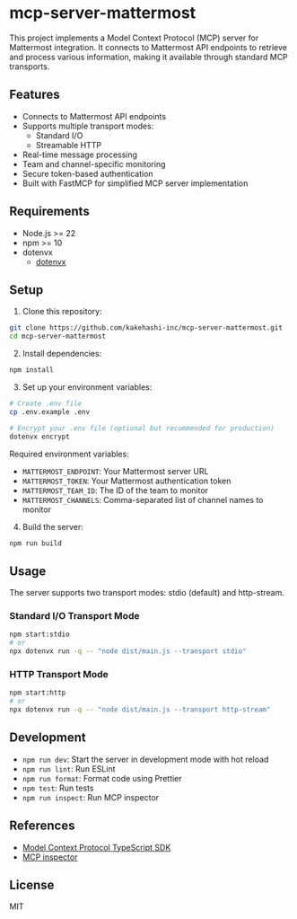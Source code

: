 # mcp-server-mattermost

This project implements a Model Context Protocol (MCP) server for Mattermost integration. It connects to Mattermost API endpoints to retrieve and process various information, making it available through standard MCP transports.

## Features

- Connects to Mattermost API endpoints
- Supports multiple transport modes:
  - Standard I/O
  - Streamable HTTP
- Real-time message processing
- Team and channel-specific monitoring
- Secure token-based authentication
- Built with FastMCP for simplified MCP server implementation

## Requirements

- Node.js >= 22
- npm >= 10
- dotenvx
  - [dotenvx](https://dotenvx.com/)

## Setup

1. Clone this repository:

```bash
git clone https://github.com/kakehashi-inc/mcp-server-mattermost.git
cd mcp-server-mattermost
```

2. Install dependencies:

```bash
npm install
```

3. Set up your environment variables:

```bash
# Create .env file
cp .env.example .env

# Encrypt your .env file (optional but recommended for production)
dotenvx encrypt
```

Required environment variables:

- `MATTERMOST_ENDPOINT`: Your Mattermost server URL
- `MATTERMOST_TOKEN`: Your Mattermost authentication token
- `MATTERMOST_TEAM_ID`: The ID of the team to monitor
- `MATTERMOST_CHANNELS`: Comma-separated list of channel names to monitor

4. Build the server:

```bash
npm run build
```

## Usage

The server supports two transport modes: stdio (default) and http-stream.

### Standard I/O Transport Mode

```bash
npm start:stdio
# or
npx dotenvx run -q -- "node dist/main.js --transport stdio"
```

### HTTP Transport Mode

```bash
npm start:http
# or
npx dotenvx run -q -- "node dist/main.js --transport http-stream"
```

## Development

- `npm run dev`: Start the server in development mode with hot reload
- `npm run lint`: Run ESLint
- `npm run format`: Format code using Prettier
- `npm test`: Run tests
- `npm run inspect`: Run MCP inspector

## References

- [Model Context Protocol TypeScript SDK](https://github.com/modelcontextprotocol/typescript-sdk)
- [MCP inspector](https://github.com/modelcontextprotocol/inspector)

## License

MIT
